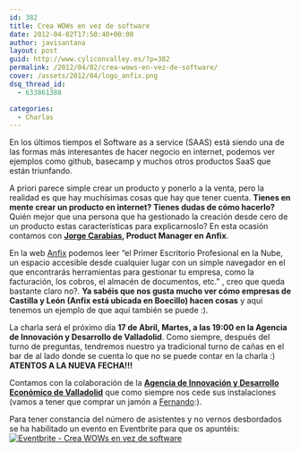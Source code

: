 ```yaml
---
id: 382
title: Crea WOWs en vez de software
date: 2012-04-02T17:50:40+00:00
author: javisantana
layout: post
guid: http://www.cyliconvalley.es/?p=382
permalink: /2012/04/02/crea-wows-en-vez-de-software/
cover: /assets/2012/04/logo_anfix.png
dsq_thread_id:
  - 633861388

categories:
  - Charlas
---
```

En los últimos tiempos el Software as a service (SAAS) está siendo una de las formas más interesantes de hacer negocio en internet, podemos ver ejemplos como github, basecamp y muchos otros productos SaaS que están triunfando. 

A priori parece simple crear un producto y ponerlo a la venta, pero la realidad es que hay muchísimas cosas que hay que tener cuenta. **Tienes en mente crear un producto en internet? Tienes dudas de cómo hacerlo?** Quién mejor que una persona que ha gestionado la creación desde cero de un producto estas características para explicarnoslo? En esta ocasión contamos con **[Jorge Carabias](http://twitter.com/#!/jorgecarabias), Product Manager en Anfix**.

En la web [Anfix](http://www.anfix.com/) podemos leer &#8220;el Primer Escritorio Profesional en la Nube, un espacio accesible desde cualquier lugar con un simple navegador en el que encontrarás herramientas para gestionar tu empresa, como la facturación, los cobros, el almacén de documentos, etc.&#8221; , creo que queda bastante claro no?. **Ya sabéis que nos gusta mucho ver cómo empresas de Castilla y León (Anfix está ubicada en Boecillo) hacen cosas** y aquí tenemos un ejemplo de que aquí también se puede :).

La charla será el próximo día **17 de Abril, Martes, a las 19:00 en la Agencia de Innovación y Desarrollo de Valladolid**. Como siempre, después del turno de preguntas, tendremos nuestro ya tradicional turno de cañas en el bar de al lado donde se cuenta lo que no se puede contar en la charla :) **ATENTOS A LA NUEVA FECHA!!!** 

Contamos con la colaboración de la **<a href="http://www.valladolidadelante.es/lang/agencia/?refbol=agencia&refsec=agencia_donde-estamos" target="_blank">Agencia de Innovación y Desarrollo Económico de Valladolid</a>** que como siempre nos cede sus instalaciones (vamos a tener que comprar un jamón a [Fernando](http://twitter.com/#!/ditelnet):). 

Para tener constancia del número de asistentes y no vernos desbordados se ha habilitado un evento en Eventbrite para que os apuntéis: <a href="http://www.eventbrite.com/event/3275157083?ref=ebtn" target="_blank"><img src="http://www.eventbrite.com/custombutton?eid=3275157083" alt="Eventbrite - Crea WOWs en vez de software" /></a>